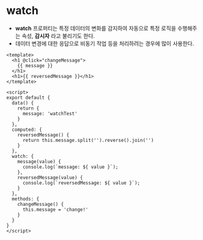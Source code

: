 # watch
- **watch** 프로퍼티는 특정 데이터의 변화를 감지하여 자동으로 특정 로직을 수행해주는 속성, **감시자** 라고 불리기도 한다.
- 데이터 변경에 대한 응답으로 비동기 작업 등을 처리하려는 경우에 많이 사용한다.


```vue
<template>
  <h1 @click="changeMessage">
    {{ message }}
  </h1>
  <h1>{{ reversedMessage }}</h1>
</template>

<script>
export default {
  data() {
    return {
      message: 'watchTest'
    }
  },
  computed: {
    reversedMessage() {
      return this.message.split('').reverse().join('')
    }
  },
  watch: {
    message(value) {
      console.log(`message: ${ value }`);
    },
    reversedMessage(value) {
      console.log(`reversedMessage: ${ value }`);
    }
  },
  methods: {
    changeMessage() {
      this.message = 'change!'
    }
  }
}
</script>
```